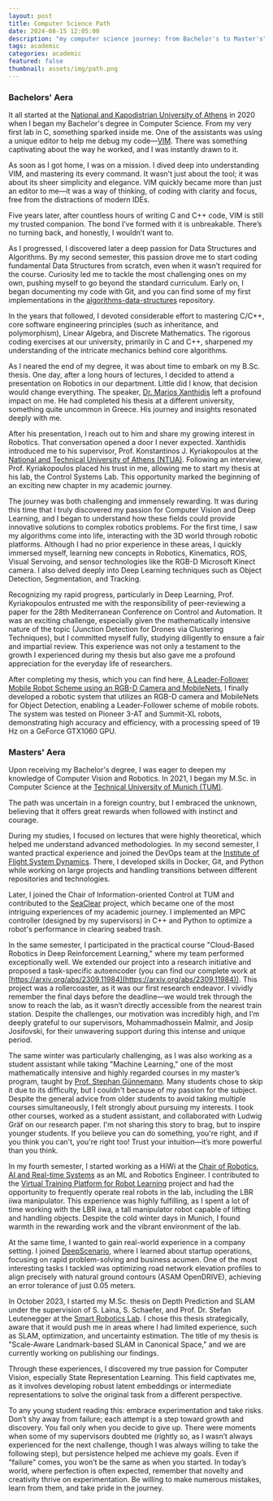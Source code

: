 ```yaml
---
layout: post
title: Computer Science Path 
date: 2024-08-15 12:05:00
description: "my computer science journey: from Bachelor's to Master's"
tags: academic
categories: academic
featured: false
thumbnail: assets/img/path.png
---
```


### Bachelors' Aera

It all started at the [National and Kapodistrian University of Athens](https://www.di.uoa.gr/en) in 2020 when I began my Bachelor's degree in Computer Science. From my very first lab in C, something sparked inside me. One of the assistants was using a unique editor to help me debug my code—[VIM](https://www.vim.org/). There was something captivating about the way he worked, and I was instantly drawn to it. 

As soon as I got home, I was on a mission. I dived deep into understanding VIM, and mastering its every command. It wasn't just about the tool; it was about its sheer simplicity and elegance. VIM quickly became more than just an editor to me—it was a way of thinking, of coding with clarity and focus, free from the distractions of modern IDEs.

Five years later, after countless hours of writing C and C++ code, VIM is still my trusted companion. The bond I’ve formed with it is unbreakable. There’s no turning back, and honestly, I wouldn’t want to. 

As I progressed, I discovered later a deep passion for Data Structures and Algorithms. By my second semester, this passion drove me to start coding fundamental Data Structures from scratch, even when it wasn’t required for the course. Curiosity led me to tackle the most challenging ones on my own, pushing myself to go beyond the standard curriculum. Early on, I began documenting my code with Git, and you can find some of my first implementations in the [algorithms-data-structures](https://github.com/PetropoulakisPanagiotis/algorithms-data-structures/tree/master) repository.

In the years that followed, I devoted considerable effort to mastering C/C++, core software engineering principles (such as inheritance, and polymorphism), Linear Algebra, and Discrete Mathematics. The rigorous coding exercises at our university, primarily in C and C++, sharpened my understanding of the intricate mechanics behind core algorithms.

As I neared the end of my degree, it was about time to embark on my B.Sc. thesis. One day, after a long hours of lectures, I decided to attend a presentation on Robotics in our department. Little did I know, that decision would change everything. The speaker, [Dr. Marios Xanthidis](https://www.sintef.no/en/all-employees/employee/marios.xanthidis/) left a profound impact on me. He had completed his thesis at a different university, something quite uncommon in Greece. His journey and insights resonated deeply with me.

After his presentation, I reach out to him and share my growing interest in Robotics. That conversation opened a door I never expected. Xanthidis introduced me to his supervisor, Prof. Konstantinos J. Kyriakopoulos at the [National and Technical University of Athens (NTUA)](https://www.ntua.gr/en/). Following an interview, Prof. Kyriakopoulos placed his trust in me, allowing me to start my thesis at his lab, the Control Systems Lab. This opportunity marked the beginning of an exciting new chapter in my academic journey.

The journey was both challenging and immensely rewarding. It was during this time that I truly discovered my passion for Computer Vision and Deep Learning, and I began to understand how these fields could provide innovative solutions to complex robotics problems. For the first time, I saw my algorithms come into life, interacting with the 3D world through robotic platforms. Although I had no prior experience in these areas, I quickly immersed myself, learning new concepts in Robotics, Kinematics, ROS, Visual Servoing, and sensor technologies like the RGB-D Microsoft Kinect camera. I also delved deeply into Deep Learning techniques such as Object Detection, Segmentation, and Tracking.

Recognizing my rapid progress, particularly in Deep Learning, Prof. Kyriakopoulos entrusted me with the responsibility of peer-reviewing a paper for the 28th Mediterranean Conference on Control and Automation. It was an exciting challenge, especially given the mathematically intensive nature of the topic (Junction Detection for Drones via Clustering Techniques), but I committed myself fully, studying diligently to ensure a fair and impartial review. This experience was not only a testament to the growth I experienced during my thesis but also gave me a profound appreciation for the everyday life of researchers.

After completing my thesis, which you can find here, [A Leader-Follower Mobile Robot Scheme using an RGB-D Camera and MobileNets](https://github.com/PetropoulakisPanagiotis/BSc_thesis), I finally developed a robotic system that utilizes an RGB-D camera and MobileNets for Object Detection, enabling a Leader-Follower scheme of mobile robots. The system was tested on Pioneer 3-AT and Summit-XL robots, demonstrating high accuracy and efficiency, with a processing speed of 19 Hz on a GeForce GTX1060 GPU.

### Masters' Aera

Upon receiving my Bachelor's degree, I was eager to deepen my knowledge of Computer Vision and Robotics. In 2021, I began my M.Sc. in Computer Science at the [Technical University of Munich (TUM)](https://www.cit.tum.de/cit/startseite/). 

The path was uncertain in a foreign country, but I embraced the unknown, believing that it offers great rewards when followed with instinct and courage.

During my studies, I focused on lectures that were highly theoretical, which helped me understand advanced methodologies. In my second semester, I wanted practical experience and joined the DevOps team at the [Institute of Flight System Dynamics](https://www.fsd.ed.tum.de/). There, I developed skills in Docker, Git, and Python while working on large projects and handling transitions between different repositories and technologies.

Later, I joined the Chair of Information-oriented Control at TUM and contributed to the [SeaClear](https://seaclear-project.eu/) project, which became one of the most intriguing experiences of my academic journey. I implemented an MPC controller (designed by my supervisors) in C++ and Python to optimize a robot's performance in clearing seabed trash.

In the same semester, I participated in the practical course "Cloud-Based Robotics in Deep Reinforcement Learning," where my team performed exceptionally well. We extended our project into a research initiative and proposed a task-specific autoencoder (you can find our complete work at  [https://arxiv.org/abs/2309.11984](https://arxiv.org/abs/2309.11984)). This project was a rollercoaster, as it was our first research endeavor. I vividly remember the final days before the deadline—we would trek through the snow to reach the lab, as it wasn’t directly accessible from the nearest train station. Despite the challenges, our motivation was incredibly high, and I’m deeply grateful to our supervisors, Mohammadhossein Malmir, and Josip Josifovski, for their unwavering support during this intense and unique period.

The same winter was particularly challenging, as I was also working as a student assistant while taking "Machine Learning," one of the most mathematically intensive and highly regarded courses in my master’s program, taught by [Prof. Stephan Günnemann](https://www.cs.cit.tum.de/en/daml/team/damlguennemann/). Many students chose to skip it due to its difficulty, but I couldn't because of my passion for the subject. Despite the general advice from older students to avoid taking multiple courses simultaneously, I felt strongly about pursuing my interests. I took other courses, worked as a student assistant, and collaborated with Ludwig Gräf on our research paper. I'm not sharing this story to brag, but to inspire younger students. If you believe you can do something, you're right, and if you think you can't, you're right too! Trust your intuition—it’s more powerful than you think.

In my fourth semester, I started working as a HiWi at the [Chair of Robotics, AI and Real-time Systems](https://www.ce.cit.tum.de/en/air/home/) as an ML and Robotics Engineer. I contributed to the [Virtual Training Platform for Robot Learning](https://github.com/tum-i6/VTPRL) project and had the opportunity to frequently operate real robots in the lab, including the LBR iiwa manipulator. This experience was highly fulfilling, as I spent a lot of time working with the LBR iiwa, a tall manipulator robot capable of lifting and handling objects. Despite the cold winter days in Munich, I found warmth in the rewarding work and the vibrant environment of the lab. 

At the same time, I wanted to gain real-world experience in a company setting. I joined [DeepScenario](https://www.deepscenario.com/), where I learned about startup operations, focusing on rapid problem-solving and business acumen. One of the most interesting tasks I tackled was optimizing road network elevation profiles to align precisely with natural ground contours (ASAM OpenDRIVE), achieving an error tolerance of just 0.05 meters.

In October 2023, I started my M.Sc. thesis on Depth Prediction and SLAM under the supervision of S. Laina, S. Schaefer, and Prof. Dr. Stefan Leutenegger at the [Smart Robotics Lab](https://srl.cit.tum.de/). I chose this thesis strategically, aware that it would push me in areas where I had limited experience, such as SLAM, optimization, and uncertainty estimation. The title of my thesis is "Scale-Aware Landmark-based SLAM in Canonical Space," and we are currently working on publishing our findings. 

Through these experiences, I discovered my true passion for Computer Vision, especially State Representation Learning. This field captivates me, as it involves developing robust latent embeddings or intermediate representations to solve the original task from a different perspective. 

To any young student reading this: embrace experimentation and take risks. Don’t shy away from failure; each attempt is a step toward growth and discovery. You fail only when you decide to give up. There were moments when some of my supervisors doubted me (rightly so, as I wasn’t always experienced for the next challenge, though I was always willing to take the following step), but persistence helped me achieve my goals. Even if "failure" comes, you won’t be the same as when you started. In today’s world, where perfection is often expected, remember that novelty and creativity thrive on experimentation. Be willing to make numerous mistakes, learn from them, and take pride in the journey.
